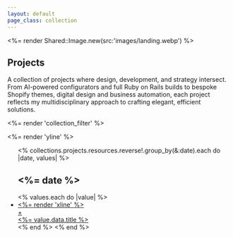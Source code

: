 ```yaml
---
layout: default
page_class: collection
---
```


<section class="landing">
  <div class=" fade-in">
    <%= render Shared::Image.new(src:'images/landing.webp') %>
  </div>
  <div class="intro">
    <h1 class="title">Projects</h1>
    <p>A collection of projects where design, development, and strategy intersect. From AI-powered configurators and full Ruby on Rails builds to bespoke Shopify themes, digital design and business automation, each project reflects my multidisciplinary approach to crafting elegant, efficient solutions.</p>
  </div>
</section>

<%= render 'collection_filter' %>

<section id="projects-list" class="center">
  <div class="list">
    <%= render 'yline' %>
    <ul>  
      <% collections.projects.resources.reverse!.group_by(&:date).each do |date, values| %>
        <h2 class="heading"><%= date %></h2>
        <% values.each do |value| %>
          <li class="project" data-categories="<%= category_code(categories: value.data.categories) %>">
            <a class="item purple" href="<%= value.relative_url %>">
              <%= render 'xline' %>
              <div class="plus">+</div>
              <%= value.data.title %>
            </a>
          </li>  
        <% end %>
      <% end %>
    </ul>
  </div>
</section>
